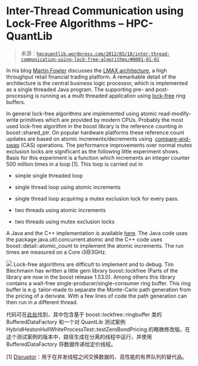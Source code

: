 <!--yml

category: 未分类

date: 2024-05-17 23:40:20

-->

# Inter-Thread Communication using Lock-Free Algorithms – HPC-QuantLib

> 来源：[`hpcquantlib.wordpress.com/2012/05/18/inter-thread-communication-using-lock-free-algorithms/#0001-01-01`](https://hpcquantlib.wordpress.com/2012/05/18/inter-thread-communication-using-lock-free-algorithms/#0001-01-01)

In his blog [Martin Fowler](http://martinfowler.com) discusses the [LMAX architecture](http://martinfowler.com/articles/lmax.html), a high throughput retail financial trading platform. A remarkable detail of the architecture is the central business logic processor, which is implemented as a single threaded Java program. The supporting pre- and post-processing is running as a multi threaded application using [lock-free](http://en.wikipedia.org/wiki/Non-blocking_algorithm) ring buffers.

In general lock-free algorithms are implemented using atomic read-modify-write primitives which are provided by modern CPUs. Probably the most used lock-free algorithm in the boost library is the reference counting in boost::shared_ptr. On popular hardware platforms these reference count updates are based on atomic increments/decrements using  [compare-and-swap](http://en.wikipedia.org/wiki/Compare-and-swap) (CAS) operations. The performance improvements over normal mutex exclusion locks are significant as the following little experiment shows. Basis for this experiment is a function which increments an integer counter 500 million times in a loop [1]. This loop is carried out in

+   simple single threaded loop

+   single thread loop using atomic increments

+   single thread loop acquiring a mutex exclusion lock for every pass.

+   two threads using atomic increments

+   two threads using mutex exclusion locks

A Java and the C++ implementation is available [here](http://hpc-quantlib.de/src/cas.zip). The Java code uses the package java.util.concurrent.atomic and the C++ code uses boost::detail::atomic_count to implement the atomic increments. The run times are measured on a Core i3@3GHz.

![](https://hpcquantlib.wordpress.com/wp-content/uploads/2012/05/plot.png) Lock-free algorithms are difficult to implement and to debug. Tim Blechmann has written a little gem library boost::lockfree (Parts of the library are now in the boost release 1.53.0). Among others this library contains a wait-free single-producer/single-consumer ring buffer. This ring buffer is e.g. tailor-made to separate the Monte-Carlo path generation from the pricing of a derivate. With a few lines of code the path generation can then run in a different thread.

代码可在[此处](http://hpc-quantlib.de/src/buffereddatafactory.zip)找到，其中包含基于 boost::lockfree::ringbuffer 类的 BufferedDataFactory 和一个对 QuantLib 测试案例 HybridHestonHullWhiteProcessTest::testZeroBondPricing 的略微修改版。在这个测试案例的版本中，路径生成在分离的线程中运行，并使用 BufferedDataFactory 将数据传递给定价线程。

[1] [Disruptor](http://disruptor.googlecode.com/files/Disruptor-1.0.pdf)：用于在并发线程之间交换数据的、高性能的有界队列的替代品。
